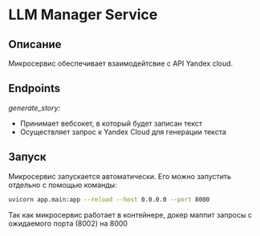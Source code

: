 # LLM Manager Service

## Описание
Микросервис обеспечивает взаимодейтсвие с API Yandex cloud.

## Endpoints
*generate_story:*
- Принимает вебсокет, в который будет записан текст
- Осуществляет запрос к Yandex Cloud для генерации текста

## Запуск
Микросервис запускается автоматически.
Его можно запустить отдельно с помощью команды:
```bash
uvicorn app.main:app --reload --host 0.0.0.0 --port 8000
```

Так как микросервис работает в контейнере, докер маппит запросы с ожидаемого порта (8002) на 8000